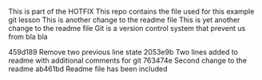 This is part of the HOTFIX
This repo contains the file used for this example git lesson
This is another change to the readme file
This is yet another change to the readme file
Git is a version control system that prevent us from bla bla

459d189 Remove two previous line state
2053e9b Two lines added to readme with additional comments for git
763474e Second change to the readme
ab461bd Readme file has been included
